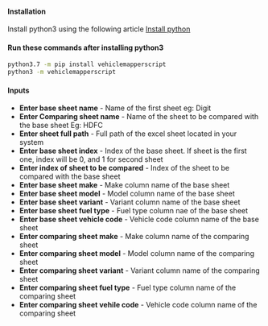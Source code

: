 #### Installation
Install python3 using the following article
[Install python](https://realpython.com/installing-python/)
#### Run these commands after installing python3
```sh
python3.7 -m pip install vehiclemapperscript
python3 -m vehiclemapperscript   
```
#### Inputs
* __Enter base sheet name__ -  Name of the first sheet eg: Digit
* __Enter Comparing sheet name__ - Name of the sheet to be compared with the base sheet Eg: HDFC
* __Enter sheet full path__ - Full path of the excel sheet located in your system
* __Enter base sheet index__ -  Index of the base sheet. If sheet is the first one, index will be 0, and 1 for second sheet
* __Enter index of sheet to be compared__ - Index of the sheet to be compared with the base sheet
* __Enter base sheet make__ - Make column name of the base sheet
* __Enter base sheet model__ - Model column name of the base sheet
* __Enter base sheet variant__ - Variant column name of the base sheet
* __Enter base sheet fuel type__  - Fuel type column nae of the base sheet
* __Enter base sheet vehicle code__ - Vehicle code column name of the base sheet
* __Enter comparing sheet make__ - Make column name of the comparing sheet
* __Enter comparing sheet model__ - Model column name of the comparing sheet
* __Enter comparing sheet variant__ - Variant column name of the comparing sheet
* __Enter comparing sheet fuel type__  - Fuel type column name of the comparing sheet
* __Enter comparing sheet vehile code__ - Vehicle code column name of the comparing sheet


